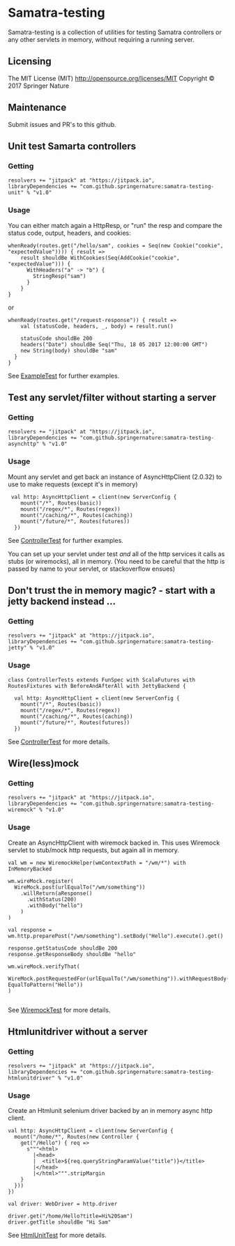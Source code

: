 # Samatra-testing

Samatra-testing is a collection of utilities for testing Samatra controllers or any other servlets in memory, without requiring a running server. 

## Licensing
The MIT License (MIT) http://opensource.org/licenses/MIT
Copyright © 2017 Springer Nature

## Maintenance
Submit issues and PR's to this github.

## Unit test Samarta controllers

### Getting
```
resolvers += "jitpack" at "https://jitpack.io",
libraryDependencies += "com.github.springernature:samatra-testing-unit" % "v1.0"
```

### Usage
You can either match again a HttpResp, or "run" the resp and compare the status code, output, headers, and cookies:

```
whenReady(routes.get("/hello/sam", cookies = Seq(new Cookie("cookie", "expectedValue")))) { result =>
    result shouldBe WithCookies(Seq(AddCookie("cookie", "expectedValue"))) {
      WithHeaders("a" -> "b") {
        StringResp("sam")
      }
    }
}
```
or
```
whenReady(routes.get("/request-response")) { result =>
    val (statusCode, headers, _, body) = result.run()
    
    statusCode shouldBe 200
    headers("Date") shouldBe Seq("Thu, 18 05 2017 12:00:00 GMT")
    new String(body) shouldBe "sam"
  }
}
```
See [ExampleTest]() for further examples.

## Test any servlet/filter without starting a server

### Getting
```
resolvers += "jitpack" at "https://jitpack.io",
libraryDependencies += "com.github.springernature:samatra-testing-asynchttp" % "v1.0"
```

### Usage

Mount any servlet and get back an instance of AsyncHttpClient (2.0.32) to use to make requests (except it's in memory)

```
 val http: AsyncHttpClient = client(new ServerConfig {
    mount("/*", Routes(basic))
    mount("/regex/*", Routes(regex))
    mount("/caching/*", Routes(caching))
    mount("/future/*", Routes(futures))
  })
```

See [ControllerTest]() for further examples. 

You can set up your servlet under test _and_ all of the http services it calls as stubs (or wiremocks), all in memory.
(You need to be careful that the http is passed by name to your servlet, or stackoverflow ensues)

## Don't trust the in memory magic? - start with a jetty backend instead ...

### Getting
```
resolvers += "jitpack" at "https://jitpack.io",
libraryDependencies += "com.github.springernature:samatra-testing-jetty" % "v1.0"
```

### Usage

```
class ControllerTests extends FunSpec with ScalaFutures with RoutesFixtures with BeforeAndAfterAll with JettyBackend {

  val http: AsyncHttpClient = client(new ServerConfig {
    mount("/*", Routes(basic))
    mount("/regex/*", Routes(regex))
    mount("/caching/*", Routes(caching))
    mount("/future/*", Routes(futures))
  })
```

See [ControllerTest]() for more details.

## Wire(less)mock

### Getting
```
resolvers += "jitpack" at "https://jitpack.io",
libraryDependencies += "com.github.springernature:samatra-testing-wiremock" % "v1.0"
```

### Usage

Create an AsyncHttpClient with wiremock backed in. This uses Wiremock servlet to stub/mock http requests, but again all in memory.

```
val wm = new WiremockHelper(wmContextPath = "/wm/*") with InMemoryBacked

wm.wireMock.register(
  WireMock.post(urlEqualTo("/wm/something"))
    .willReturn(aResponse()
      .withStatus(200)
      .withBody("hello")
    )
)

val response = wm.http.preparePost("/wm/something").setBody("Hello").execute().get()

response.getStatusCode shouldBe 200
response.getResponseBody shouldBe "hello"

wm.wireMock.verifyThat(
  WireMock.postRequestedFor(urlEqualTo("/wm/something")).withRequestBody(new EqualToPattern("Hello"))
)
    
```

See [WiremockTest]() for more details.

## Htmlunitdriver without a server

### Getting
```
resolvers += "jitpack" at "https://jitpack.io",
libraryDependencies += "com.github.springernature:samatra-testing-htmlunitdriver" % "v1.0"
```

### Usage

Create an Htmlunit selenium driver backed by an in memory async http client.

```
val http: AsyncHttpClient = client(new ServerConfig {
  mount("/home/*", Routes(new Controller {
    get("/Hello") { req =>
      s"""<html>
        |<head>
        |  <title>${req.queryStringParamValue("title")}</title>
        |</head>
        |</html>""".stripMargin
    }
  }))
})

val driver: WebDriver = http.driver

driver.get("/home/Hello?title=Hi%20Sam")
driver.getTitle shouldBe "Hi Sam"

```

See [HtmlUnitTest]() for more details.
